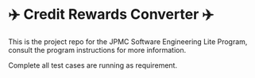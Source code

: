 # :airplane: Credit Rewards Converter :airplane:
This is the project repo for the JPMC Software Engineering Lite Program, consult the program instructions for more information.

Complete all test cases are running as requirement.
